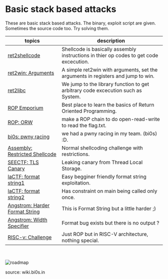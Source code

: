 # Basic stack based attacks

These are basic stack based attacks. The binary, exploit script are given. Sometimes the source code too. Try solving them.

| topics | description |
| --- | --- |
| [ret2shellcode](https://tourpran.github.io/pwn-training/2021/05/09/simple-ret2shellcode-training1.html)| Shellcode is basically assembly instructions in thier op codes to get code excecution. |
| [ret2win: Arguments](./argument-win/) | A simple ret2win with arguments, set the arguments in registers and jump to win. |
| [ret2libc](https://tourpran.github.io/pwn-training/2021/05/24/return2libcpwntrain.html)| We jump to the library function to get arbitrary code excecution such as System. | 
| [ROP Emporium](https://ropemporium.com/) | Best place to learn the basics of Return Oriented Programming. |
| [ROP: ORW](./open_read_write/) | make a ROP chain to do open-read-write to read the flag.txt. |
| [bi0s: pwny racing](./pwnyracing_stack/) | we had a pwny racing in my team. (bi0s) :D. |
| [Assembly: Restricted Shellcode](./restrictive_shellcode/) | Normal shellcoding challenge with restrictions. |
| [SEECTF: TLS Canary](./mmap-note/) | Leaking canary from Thread Local Storage. |
| [laCTF: format string1](./../ctf/lactf/ret2relro/)| Easy begginer friendly format string exploitation. |
| [laCTF: format string2](./../ctf/lactf/rickroll/)| Has constraint on main being called only once. |
| [Angstrom: Harder Format String](./../ctf/angstrom/slack/)| This is Format String but a little harder ;) |
| [Angstrom: Width Specifier](./../ctf/angstrom/noleek/)| Format bug exists but there is no output ? |
| [RISC-v: Challenge](./smashbaby-riscv/) | Just ROP but in RISC-V architecture, nothing special.|

<br>

![roadmap](https://wiki.bi0s.in/pwning/img/pwn.png)

source: wiki.bi0s.in
